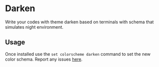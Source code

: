 # Darken
Write your codes with theme darken based on terminals with schema that simulates night environment.
## Usage
Once installed use the ``set colorscheme darken`` command to set the new color schema.
Report any issues [here](https://github.com/taconi/micro-darken/issues).
